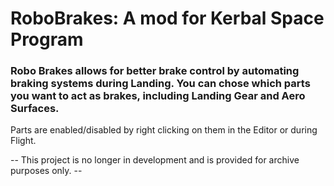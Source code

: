 # RoboBrakes: A mod for Kerbal Space Program

### Robo Brakes allows for better brake control by automating braking systems during Landing. You can chose which parts you want to act as brakes, including Landing Gear and Aero Surfaces.

Parts are enabled/disabled by right clicking on them in the Editor or during Flight.

-- This project is no longer in development and is provided for archive purposes only. --
